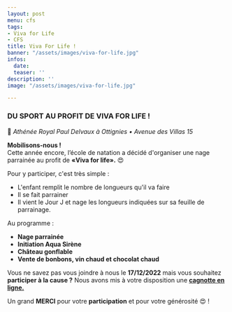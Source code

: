 ```yaml
---
layout: post
menu: cfs
tags:
- Viva for Life
- CFS
title: Viva For Life !
banner: "/assets/images/viva-for-life.jpg"
infos:
  date: 
  teaser: ''
description: ''
image: "/assets/images/viva-for-life.jpg"

---
```

### **DU SPORT AU PROFIT DE VIVA FOR LIFE !**

📍 _Athénée Royal Paul Delvaux à Ottignies • Avenue des Villas 15_

**Mobilisons-nous !**  
Cette année encore, l’école de natation a décidé d'organiser une nage parrainée au profit de **«Viva for life».** 😍

Pour y participer, c'est très simple :

* L'enfant remplit le nombre de longueurs qu'il va faire
* Il se fait parrainer
* Il vient le Jour J et nage les longueurs indiquées sur sa feuille de parrainage. 

Au programme :

* **Nage parrainée**
* **Initiation Aqua Sirène**
* **Château gonflable**
* **Vente de bonbons, vin chaud et chocolat chaud**

Vous ne savez pas vous joindre à nous le **17/12/2022** mais vous souhaitez **participer à la cause ?** Nous avons mis à votre disposition une [**cagnotte en ligne.**](https://agir.vivaforlife.be/projects/nage-parrainee-de-l-ecole-de-natation-du-cfs?fbclid=IwAR1Pj4B7-5RGCBp6AOCMLygO6EZoUcLP2HwrMxkRTKOZluuZ4T5oT0274pw)

Un grand **MERCI** pour votre **participation** et pour votre générosité 😍 !